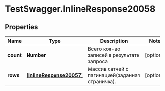 # TestSwagger.InlineResponse20058

## Properties

Name | Type | Description | Notes
------------ | ------------- | ------------- | -------------
**count** | **Number** | Всего кол-во записей в результате запроса | [optional] 
**rows** | [**[InlineResponse20057]**](InlineResponse20057.md) | Массив батчей c пагинацией(заданная страничка). | [optional] 


